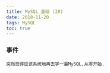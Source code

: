 ```yaml
---
title: MySQL_基础 (28)
date: 2018-11-20
tags: MySQL
toc: true
---
```


### 事件
    突然觉得应该系统地再去学一遍MySQL,从零开始.

<!-- more -->

#### 